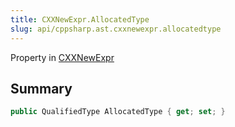 ```yaml
---
title: CXXNewExpr.AllocatedType
slug: api/cppsharp.ast.cxxnewexpr.allocatedtype
---
```

Property in [CXXNewExpr](/api/cppsharp/ast/cxxnewexpr)

## Summary



```csharp
public QualifiedType AllocatedType { get; set; }
```

